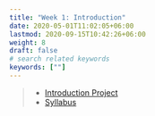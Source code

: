 ```yaml
---
title: "Week 1: Introduction"
date: 2020-05-01T11:02:05+06:00
lastmod: 2020-09-15T10:42:26+06:00
weight: 8
draft: false
# search related keywords
keywords: [""]
---
```


> - [Introduction Project](../../projects/project-0)
> - [Syllabus](../../course-materials/syllabus)
